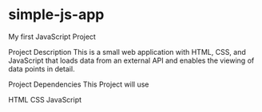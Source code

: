 # simple-js-app

My first JavaScript Project

Project Description
This is a small web application with HTML, CSS, and JavaScript that loads data from an external API and enables the viewing of data points in detail.

Project Dependencies
This Project will use

HTML
CSS
JavaScript
